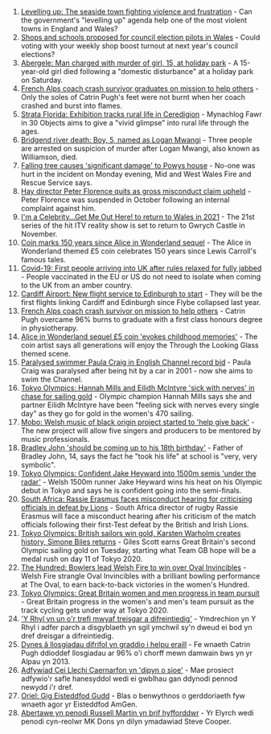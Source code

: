 1. [Levelling up: The seaside town fighting violence and frustration](https://www.bbc.co.uk/news/uk-58029524) - Can the government's "levelling up" agenda help one of the most violent towns in England and Wales?
2. [Shops and schools proposed for council election pilots in Wales](https://www.bbc.co.uk/news/uk-wales-politics-58060044) - Could voting with your weekly shop boost turnout at next year's council elections?
3. [Abergele: Man charged with murder of girl, 15, at holiday park](https://www.bbc.co.uk/news/uk-wales-58050226) - A 15-year-old girl died following a "domestic disturbance" at a holiday park on Saturday.
4. [French Alps coach crash survivor graduates on mission to help others](https://www.bbc.co.uk/news/uk-wales-58059974) - Only the soles of Catrin Pugh's feet were not burnt when her coach crashed and burst into flames.
5. [Strata Florida: Exhibition tracks rural life in Ceredigion](https://www.bbc.co.uk/news/uk-wales-58061893) - Mynachlog Fawr in 30 Objects aims to give a "vivid glimpse" into rural life through the ages.
6. [Bridgend river death: Boy, 5, named as Logan Mwangi](https://www.bbc.co.uk/news/uk-wales-58049509) - Three people are arrested on suspicion of murder after Logan Mwangi, also known as Williamson, died.
7. [Falling tree causes 'significant damage' to Powys house](https://www.bbc.co.uk/news/uk-wales-58063673) - No-one was hurt in the incident on Monday evening, Mid and West Wales Fire and Rescue Service says.
8. [Hay director Peter Florence quits as gross misconduct claim upheld](https://www.bbc.co.uk/news/uk-wales-58060304) - Peter Florence was suspended in October following an internal complaint against him.
9. [I'm a Celebrity...Get Me Out Here! to return to Wales in 2021](https://www.bbc.co.uk/news/uk-wales-58053077) - The 21st series of the hit ITV reality show is set to return to Gwrych Castle in November.
10. [Coin marks 150 years since Alice in Wonderland sequel](https://www.bbc.co.uk/news/uk-wales-58053780) - The Alice in Wonderland themed £5 coin celebrates 150 years since Lewis Carroll's famous tales.
11. [Covid-19: First people arriving into UK after rules relaxed for fully jabbed](https://www.bbc.co.uk/news/uk-58050538) - People vaccinated in the EU or US do not need to isolate when coming to the UK from an amber country.
12. [Cardiff Airport: New flight service to Edinburgh to start](https://www.bbc.co.uk/news/uk-wales-58049504) - They will be the first flights linking Cardiff and Edinburgh since Flybe collapsed last year.
13. [French Alps coach crash survivor on mission to help others](https://www.bbc.co.uk/news/uk-wales-58065023) - Catrin Pugh overcame 96% burns to graduate with a first class honours degree in physiotherapy.
14. [Alice in Wonderland sequel £5 coin 'evokes childhood memories'](https://www.bbc.co.uk/news/uk-wales-58055788) - The coin artist says all generations will enjoy the Through the Looking Glass themed scene.
15. [Paralysed swimmer Paula Craig in English Channel record bid](https://www.bbc.co.uk/news/uk-wales-58039094) - Paula Craig was paralysed after being hit by a car in 2001 - now she aims to swim the Channel.
16. [Tokyo Olympics: Hannah Mills and Eilidh McIntyre 'sick with nerves' in chase for sailing gold](https://www.bbc.co.uk/sport/av/olympics/58046824) - Olympic champion Hannah Mills says she and partner Eilidh McIntyre have been "feeling sick with nerves every single day" as they go for gold in the women's 470 sailing.
17. [Mobo: Welsh music of black origin project started to 'help give back'](https://www.bbc.co.uk/news/uk-wales-58030464) - The new project will allow five singers and producers to be mentored by music professionals.
18. [Bradley John 'should be coming up to his 18th birthday'](https://www.bbc.co.uk/news/uk-wales-58019640) - Father of Bradley John, 14, says the fact he "took his life" at school is "very, very symbolic".
19. [Tokyo Olympics: Confident Jake Heyward into 1500m semis 'under the radar'](https://www.bbc.co.uk/sport/av/olympics/58068287) - Welsh 1500m runner Jake Heyward wins his heat on his Olympic debut in Tokyo and says he is confident going into the semi-finals.
20. [South Africa: Rassie Erasmus faces misconduct hearing for criticising officials in defeat by Lions](https://www.bbc.co.uk/sport/rugby-union/58064491) - South Africa director of rugby Rassie Erasmus will face a misconduct hearing after his criticism of the match officials following their first-Test defeat by the British and Irish Lions.
21. [Tokyo Olympics: British sailors win gold, Karsten Warholm creates history, Simone Biles returns](https://www.bbc.co.uk/sport/olympics/58066781) - Giles Scott earns Great Britain's second Olympic sailing gold on Tuesday, starting what Team GB hope will be a medal rush on day 11 of Tokyo 2020.
22. [The Hundred: Bowlers lead Welsh Fire to win over Oval Invincibles](https://www.bbc.co.uk/sport/cricket/58061116) - Welsh Fire strangle Oval Invincibles with a brilliant bowling performance at The Oval, to earn back-to-back victories in the women's Hundred.
23. [Tokyo Olympics: Great Britain women and men progress in team pursuit](https://www.bbc.co.uk/sport/olympics/58054883) - Great Britain progress in the women's and men's team pursuit as the track cycling gets under way at Tokyo 2020.
24. ['Y Rhyl yn un o'r trefi mwyaf treisgar a difreintiedig'](https://www.bbc.co.uk/newyddion/58059819) - Ymdrechion yn Y Rhyl i adfer parch a disgyblaeth yn sgil ymchwil sy'n dweud ei bod yn dref dreisgar a difreintiedig.
25. [Dynes â llosgiadau difrifol yn graddio i helpu eraill](https://www.bbc.co.uk/newyddion/58061370) - Fe wnaeth Catrin Pugh ddioddef llosgiadau ar 96% o'i chorff mewn damwain bws yn yr Alpau yn 2013.
26. [Adfywiad Cei Llechi Caernarfon yn 'dipyn o sioe'](https://www.bbc.co.uk/newyddion/58026948) - Mae prosiect adfywio'r safle hanesyddol wedi ei gwblhau gan ddynodi pennod newydd i'r dref.
27. [Oriel: Gig Eisteddfod Gudd](https://www.bbc.co.uk/newyddion/58055724) - Blas o benwythnos o gerddoriaeth fyw wnaeth agor yr Eisteddfod AmGen.
28. [Abertawe yn penodi Russell Martin yn brif hyfforddwr](https://www.bbc.co.uk/newyddion/58034032) - Yr Elyrch wedi penodi cyn-reolwr MK Dons yn dilyn ymadawiad Steve Cooper.
